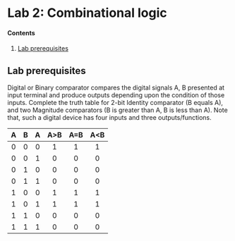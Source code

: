 # Lab 2: Combinational logic

#### Contents

1. [Lab prerequisites](#Lab-prerequisites)



## Lab prerequisites

Digital or Binary comparator compares the digital signals A, B presented at input terminal and produce outputs depending upon the condition of those inputs. Complete the truth table for 2-bit Identity comparator (B equals A), and two Magnitude comparators (B is greater than A, B is less than A). Note that, such a digital device has four inputs and three outputs/functions.

| **A** | **B** |**A** |**A>B** |**A=B**|**A<B**|
| :-: | :-: | :-: | :-: | :-: | :-: |
| 0 | 0 | 0 | 1 | 1 | 1 |
| 0 | 0 | 1 | 0 | 0 | 0 |
| 0 | 1 | 0 | 0 | 0 | 0 |
| 0 | 1 | 1 | 0 | 0 | 0 |
| 1 | 0 | 0 | 1 | 1 | 1 |
| 1 | 0 | 1 | 1 | 1 | 1 |
| 1 | 1 | 0 | 0 | 0 | 0 |
| 1 | 1 | 1 | 0 | 0 | 0 |
   
  
